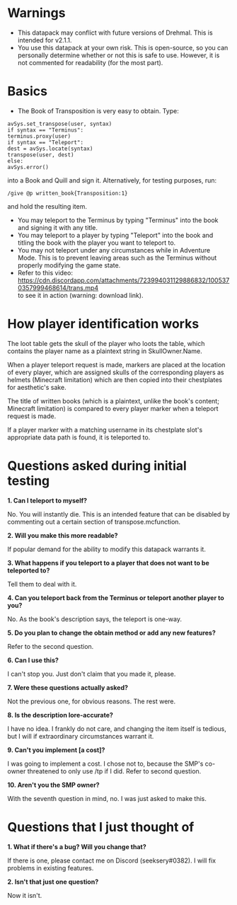 # Warnings
- This datapack may conflict with future versions of Drehmal. This is intended for v2.1.1.
- You use this datapack at your own risk. This is open-source, so you can personally determine whether or not this is safe to use. However, it is not commented for readability (for the most part). 

# Basics
- The Book of Transposition is very easy to obtain. Type:
```
avSys.set_transpose(user, syntax)
if syntax == "Terminus":
terminus.proxy(user)
if syntax == "Teleport":
dest = avSys.locate(syntax)
transpose(user, dest)
else:
avSys.error()
```
into a Book and Quill and sign it. Alternatively, for testing purposes, run:
```
/give @p written_book{Transposition:1}
```
and hold the resulting item.
- You may teleport to the Terminus by typing "Terminus" into the book and signing it with any title.
- You may teleport to a player by typing "Teleport" into the book and titling the book with the player you want to teleport to.
- You may not teleport under any circumstances while in Adventure Mode. This is to prevent leaving areas such as the Terminus without properly modifying the game state.
- Refer to this video:  
https://cdn.discordapp.com/attachments/723994031129886832/1005370357999468614/trans.mp4  
to see it in action (warning: download link).

# How player identification works
The loot table gets the skull of the player who loots the table, which contains the player name as a plaintext string in SkullOwner.Name.  
  
When a player teleport request is made, markers are placed at the location of every player, which are assigned skulls of the corresponding players as helmets (Minecraft limitation) which are then copied into their chestplates for aesthetic's sake.    
  
The title of written books (which is a plaintext, unlike the book's content; Minecraft limitation) is compared to every player marker when a teleport request is made.   
  
If a player marker with a matching username in its chestplate slot's appropriate data path is found, it is teleported to.    

# Questions asked during initial testing
**1. Can I teleport to myself?**  
  
No. You will instantly die. This is an intended feature that can be disabled by commenting out a certain section of transpose.mcfunction.

**2. Will you make this more readable?**  
    
If popular demand for the ability to modify this datapack warrants it.

**3. What happens if you teleport to a player that does not want to be teleported to?**  
  
Tell them to deal with it.
  
**4. Can you teleport back from the Terminus or teleport another player to you?**  
  
No. As the book's description says, the teleport is one-way.
  
**5. Do you plan to change the obtain method or add any new features?**  
  
Refer to the second question.
  
**6. Can I use this?**  
  
I can't stop you. Just don't claim that you made it, please.
  
**7. Were these questions actually asked?**  
  
Not the previous one, for obvious reasons. The rest were.
  
**8. Is the description lore-accurate?**  
  
I have no idea. I frankly do not care, and changing the item itself is tedious, but I will if extraordinary circumstances warrant it.
  
**9. Can't you implement \[a cost]?**  
  
I was going to implement a cost. I chose not to, because the SMP's co-owner threatened to only use /tp if I did. Refer to second question.
  
**10. Aren't you the SMP owner?**  
  
With the seventh question in mind, no. I was just asked to make this.

# Questions that I just thought of
**1. What if there's a bug? Will you change that?**  
  
If there is one, please contact me on Discord (seeksery#0382). I will fix problems in existing features.
  
**2. Isn't that just one question?**  
  
Now it isn't.
